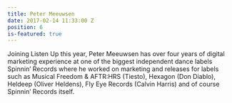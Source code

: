 ```yaml
---
title: Peter Meeuwsen
date: 2017-02-14 11:33:00 Z
position: 6
is-featured: true
---
```


Joining Listen Up this year, Peter Meeuwsen has over four years of digital marketing experience at one of the biggest independent dance labels Spinnin’ Records where he worked on marketing and releases for labels such as Musical Freedom & AFTR:HRS (Tiesto), Hexagon (Don Diablo), Heldeep (Oliver Heldens), Fly Eye Records (Calvin Harris) and of course Spinnin’ Records itself.